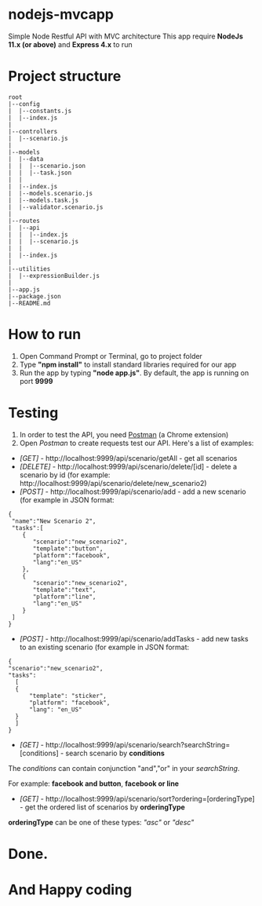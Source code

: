 # nodejs-mvcapp
Simple Node Restful API with MVC architecture
This app require **NodeJs 11.x (or above)** and **Express 4.x** to run
# Project structure
```
root
|--config
|  |--constants.js
|  |--index.js
|
|--controllers
|  |--scenario.js
|
|--models
|  |--data
|  |  |--scenario.json
|  |  |--task.json
|  |
|  |--index.js
|  |--models.scenario.js
|  |--models.task.js
|  |--validator.scenario.js
|  
|--routes
|  |--api
|  |  |--index.js
|  |  |--scenario.js
|  |
|  |--index.js
|  
|--utilities
|  |--expressionBuilder.js
|
|--app.js
|--package.json
|--README.md
```
# How to run
1. Open Command Prompt or Terminal, go to project folder
2. Type **"npm install"** to install standard libraries required for our app
3. Run the app by typing **"node app.js"**. By default, the app is running on port **9999**

# Testing
1. In order to test the API, you need [Postman](https://chrome.google.com/webstore/detail/postman/fhbjgbiflinjbdggehcddcbncdddomop//@ "Postman") (a Chrome extension)
2. Open *Postman* to create requests test our API. Here's a list of examples:
  * *[GET]* - http://localhost:9999/api/scenario/getAll - get all scenarios
  * *[DELETE]* - http://localhost:9999/api/scenario/delete/[id] - delete a scenario by id (for example: http://localhost:9999/api/scenario/delete/new_scenario2)
  * *[POST]* - http://localhost:9999/api/scenario/add - add a new scenario (for example in JSON format: 
  ```
  {
   "name":"New Scenario 2",
   "tasks":[
      {
         "scenario":"new_scenario2",
         "template":"button",
         "platform":"facebook",
         "lang":"en_US"
      },
      {
         "scenario":"new_scenario2",
         "template":"text",
         "platform":"line",
         "lang":"en_US"
      }
   ]
}
```
  * *[POST]* - http://localhost:9999/api/scenario/addTasks - add new tasks to an existing scenario (for example in JSON format:
  ```
  {
"scenario":"new_scenario2",
"tasks":
	[
	{
        "template": "sticker",
        "platform": "facebook",
        "lang": "en_US"
    }
	]
}
  ```
  * *[GET]* - http://localhost:9999/api/scenario/search?searchString=[conditions] - search scenario by **conditions**
  
  The *conditions* can contain conjunction "and","or" in your *searchString*. 
  
  For example: **facebook and button**, **facebook or line**
  * *[GET]* - http://localhost:9999/api/scenario/sort?ordering=[orderingType] - get the ordered list of scenarios by **orderingType**
  
  **orderingType** can be one of these types: *"asc"* or *"desc"*
  
  # Done.
  
  # And Happy coding
